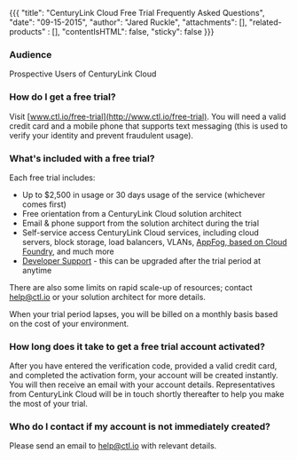{{{
  "title": "CenturyLink Cloud Free Trial Frequently Asked Questions",
  "date": "09-15-2015",
  "author": "Jared Ruckle",
  "attachments": [],
  "related-products" : [],
  "contentIsHTML": false,
  "sticky": false
}}}

### Audience

Prospective Users of CenturyLink Cloud

### How do I get a free trial?

Visit [www.ctl.io/free-trial](http://www.ctl.io/free-trial). You will need a valid credit card and a mobile phone that supports text messaging (this is used to verify your identity and prevent fraudulent usage).

### What's included with a free trial?

Each free trial includes:

* Up to $2,500 in usage or 30 days usage of the service (whichever comes first)
* Free orientation from a CenturyLink Cloud solution architect
* Email & phone support from the solution architect during the trial
* Self-service access CenturyLink Cloud services, including cloud servers, block storage, load balancers, VLANs, [AppFog, based on Cloud Foundry](/appfog/), and much more
* [Developer Support](/support/) - this can be upgraded after the trial period at anytime

There are also some limits on rapid scale-up of resources; contact [help@ctl.io](mailto:help@ctl.io) or your solution architect for more details.

When your trial period lapses, you will be billed on a monthly basis based on the cost of your environment.

### How long does it take to get a free trial account activated?

After you have entered the verification code, provided a valid credit card, and completed the activation form, your account will be created instantly. You will then receive an email with your account details. Representatives from CenturyLink Cloud will be in touch shortly thereafter to help you make the most of your trial.

### Who do I contact if my account is not immediately created?

Please send an email to [help@ctl.io](mailto:help@ctl.io) with relevant details.
